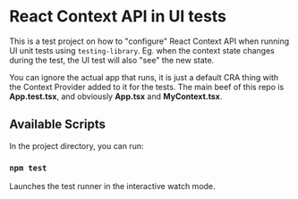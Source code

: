 # React Context API in UI tests

This is a test project on how to "configure" React Context API when running UI
unit tests using `testing-library`. Eg. when the context state changes during
the test, the UI test will also "see" the new state.

You can ignore the actual app that runs, it is just a default CRA thing with
the Context Provider added to it for the tests. The main beef of this repo
is **App.test.tsx**, and obviously **App.tsx** and **MyContext.tsx**.

## Available Scripts

In the project directory, you can run:

### `npm test`

Launches the test runner in the interactive watch mode.
